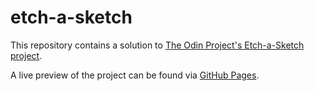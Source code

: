 # etch-a-sketch

This repository contains a solution to [The Odin Project's Etch-a-Sketch project](https://www.theodinproject.com/lessons/foundations-etch-a-sketch).

A live preview of the project can be found via [GitHub Pages](https://sean-donoghue.github.io/etch-a-sketch/).
